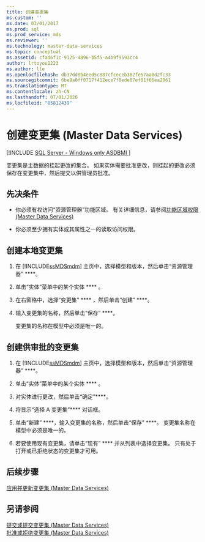 ```yaml
---
title: 创建变更集
ms.custom: ''
ms.date: 03/01/2017
ms.prod: sql
ms.prod_service: mds
ms.reviewer: ''
ms.technology: master-data-services
ms.topic: conceptual
ms.assetid: cfad6f1c-9125-4896-b5f5-a4b9f9593cc4
author: lrtoyou1223
ms.author: lle
ms.openlocfilehash: db37dd8b4eed5c887cfceceb382fe57aa0d2fc33
ms.sourcegitcommit: 6be9a0ff0717f412ece7f8ede07ef01f66ea2061
ms.translationtype: MT
ms.contentlocale: zh-CN
ms.lasthandoff: 07/01/2020
ms.locfileid: "85812439"
---
```

# <a name="create-a-changeset-master-data-services"></a>创建变更集 (Master Data Services)

[!INCLUDE [SQL Server - Windows only ASDBMI  ](../includes/applies-to-version/sql-windows-only-asdbmi.md)]

  变更集是主数据的挂起更改的集合。 如果实体需要批准更改，则挂起的更改必须保存在变更集中，然后提交以供管理员批准。  
  
## <a name="prerequisites"></a>先决条件  
  
-   你必须有权访问“资源管理器”功能区域。 有关详细信息，请参阅[功能区域权限 &#40;Master Data Services&#41;](../master-data-services/functional-area-permissions-master-data-services.md)  
  
-   你必须至少拥有实体或其属性之一的读取访问权限。  
  
## <a name="to-create-a-local-changeset"></a>创建本地变更集  
  
1.  在 [!INCLUDE[ssMDSmdm](../includes/ssmdsmdm-md.md)] 主页中，选择模型和版本，然后单击“资源管理器” ****。  
  
2.  单击“实体”菜单中的某个实体 **** 。  
  
3.  在右窗格中，选择“变更集” **** ，然后单击“创建” ****。  
  
4.  输入变更集的名称，然后单击“保存” ****。  
  
     变更集的名称在模型中必须是唯一的。  
  
## <a name="to-create-a-changeset-for-approval"></a>创建供审批的变更集  
  
1.  在 [!INCLUDE[ssMDSmdm](../includes/ssmdsmdm-md.md)] 主页中，选择模型和版本，然后单击“资源管理器” ****。  
  
2.  单击“实体”菜单中的某个实体 **** 。  
  
3.  对实体进行更改，然后单击“确定”****。  
  
4.  将显示“选择 A 变更集”**** 对话框。  
  
5.  单击“新建” ****，输入变更集的名称，然后单击“保存” ****。 变更集名称在模型中必须是唯一的。  
  
6.  若要使用现有变更集，请单击“现有” **** 并从列表中选择变更集。 只有处于打开或已拒绝状态的变更集才可用。  
  
## <a name="next-steps"></a>后续步骤  
 [应用并更新变更集 (Master Data Services)](../master-data-services/apply-and-update-a-changeset-master-data-services.md)  
  
## <a name="see-also"></a>另请参阅  
 [提交或提交变更集 &#40;Master Data Services&#41;](../master-data-services/commit-or-submit-a-changeset-master-data-services.md)   
 [批准或拒绝变更集 (Master Data Services)](../master-data-services/approve-or-reject-a-changeset-master-data-services.md)  
  
  
